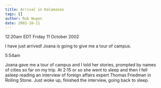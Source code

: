 ```yaml
---
title: Arrival in Kalamazoo
tags: []
author: Rob Nugen
date: 2002-10-11
---
```


<p class=date>12:20am EDT Friday 11 October 2002</p>

<p>I have just arrived!  Joana is going to give me a tour of campus.</p>

<p class=date>5:54am</p>

<p>Joana gave me a tour of campus and I told her stories, prompted by
names of cities so far on my trip.  At 2:15 or so she went to sleep
and then I fell asleep reading an interview of foreign affairs expert
Thomas Friedman in Rolling Stone.  Just woke up, finished the
interview, going back to sleep.</p>

